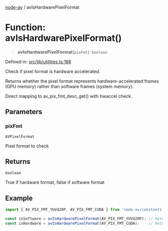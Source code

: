 [node-av](../globals.md) / avIsHardwarePixelFormat

# Function: avIsHardwarePixelFormat()

> **avIsHardwarePixelFormat**(`pixFmt`): `boolean`

Defined in: [src/lib/utilities.ts:188](https://github.com/seydx/av/blob/f8631fc881b394300b1479f511d55cf1c370a87f/src/lib/utilities.ts#L188)

Check if pixel format is hardware accelerated.

Returns whether the pixel format represents hardware-accelerated frames
(GPU memory) rather than software frames (system memory).

Direct mapping to av_pix_fmt_desc_get() with hwaccel check.

## Parameters

### pixFmt

`AVPixelFormat`

Pixel format to check

## Returns

`boolean`

True if hardware format, false if software format

## Example

```typescript
import { AV_PIX_FMT_YUV420P, AV_PIX_FMT_CUDA } from 'node-av/constants';

const isSoftware = avIsHardwarePixelFormat(AV_PIX_FMT_YUV420P); // Returns false
const isHardware = avIsHardwarePixelFormat(AV_PIX_FMT_CUDA);    // Returns true
```
